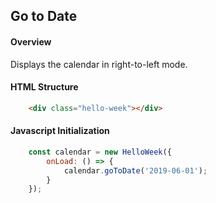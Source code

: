 ## Go to Date

#### Overview
Displays the calendar in right-to-left mode.

#### HTML Structure
```html
    <div class="hello-week"></div>
```

#### Javascript Initialization
```js
    const calendar = new HelloWeek({
        onLoad: () => {
            calendar.goToDate('2019-06-01');
        }
    });
```
